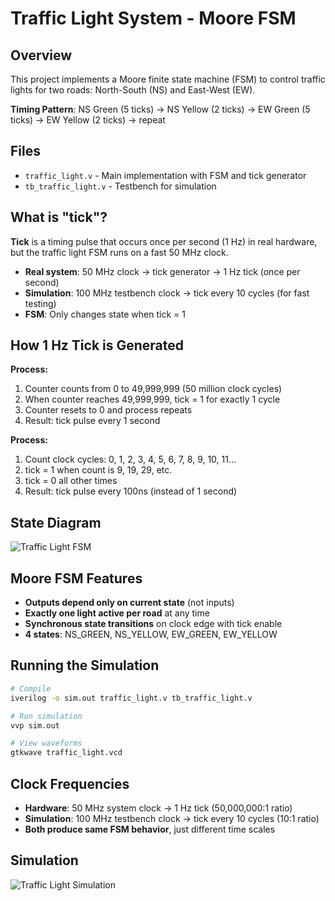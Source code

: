 # Traffic Light System - Moore FSM

## Overview
This project implements a Moore finite state machine (FSM) to control traffic lights for two roads: North-South (NS) and East-West (EW).

**Timing Pattern**: NS Green (5 ticks) → NS Yellow (2 ticks) → EW Green (5 ticks) → EW Yellow (2 ticks) → repeat

## Files
- `traffic_light.v` - Main implementation with FSM and tick generator
- `tb_traffic_light.v` - Testbench for simulation

## What is "tick"?
**Tick** is a timing pulse that occurs once per second (1 Hz) in real hardware, but the traffic light FSM runs on a fast 50 MHz clock.

- **Real system**: 50 MHz clock → tick generator → 1 Hz tick (once per second)
- **Simulation**: 100 MHz testbench clock → tick every 10 cycles (for fast testing)
- **FSM**: Only changes state when tick = 1

## How 1 Hz Tick is Generated

**Process:**
1. Counter counts from 0 to 49,999,999 (50 million clock cycles)
2. When counter reaches 49,999,999, tick = 1 for exactly 1 cycle
3. Counter resets to 0 and process repeats
4. Result: tick pulse every 1 second


**Process:**
1. Count clock cycles: 0, 1, 2, 3, 4, 5, 6, 7, 8, 9, 10, 11...
2. tick = 1 when count is 9, 19, 29, etc.
3. tick = 0 all other times
4. Result: tick pulse every 100ns (instead of 1 second)

## State Diagram
![Traffic Light FSM](problem2_traffic/state_diag.png)

## Moore FSM Features
- **Outputs depend only on current state** (not inputs)
- **Exactly one light active per road** at any time
- **Synchronous state transitions** on clock edge with tick enable
- **4 states**: NS_GREEN, NS_YELLOW, EW_GREEN, EW_YELLOW

## Running the Simulation
```bash
# Compile
iverilog -o sim.out traffic_light.v tb_traffic_light.v

# Run simulation
vvp sim.out

# View waveforms
gtkwave traffic_light.vcd
```

## Clock Frequencies
- **Hardware**: 50 MHz system clock → 1 Hz tick (50,000,000:1 ratio)
- **Simulation**: 100 MHz testbench clock → tick every 10 cycles (10:1 ratio)
- **Both produce same FSM behavior**, just different time scales

## Simulation
![Traffic Light Simulation](problem2_traffic/waves/traffic_waveform.png)
